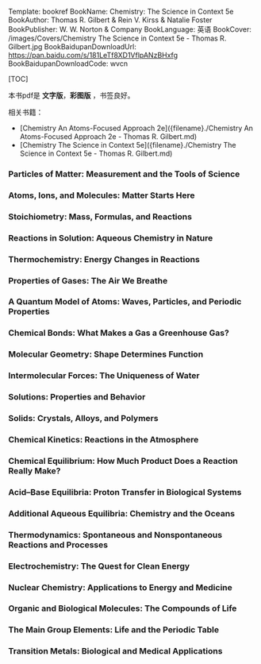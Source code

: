 Template: bookref
BookName: Chemistry: The Science in Context 5e
BookAuthor: Thomas R. Gilbert & Rein V. Kirss & Natalie Foster
BookPublisher: W. W. Norton & Company
BookLanguage: 英语
BookCover: /images/Covers/Chemistry The Science in Context 5e - Thomas R. Gilbert.jpg
BookBaidupanDownloadUrl: https://pan.baidu.com/s/181LeTf8XD1VflpANzBHxfg 
BookBaidupanDownloadCode: wvcn

[TOC]

本书pdf是 **文字版**，**彩图版** ，书签良好。

相关书籍：

- [Chemistry An Atoms-Focused Approach 2e]({filename}./Chemistry An Atoms-Focused Approach 2e - Thomas R. Gilbert.md)
- [Chemistry The Science in Context 5e]({filename}./Chemistry The Science in Context 5e - Thomas R. Gilbert.md)

### Particles of Matter: Measurement and the Tools of Science

### Atoms, Ions, and Molecules: Matter Starts Here

### Stoichiometry: Mass, Formulas, and Reactions 

### Reactions in Solution: Aqueous Chemistry in Nature 

### Thermochemistry: Energy Changes in Reactions 

### Properties of Gases: The Air We Breathe 

### A Quantum Model of Atoms: Waves, Particles, and Periodic Properties 

### Chemical Bonds: What Makes a Gas a Greenhouse Gas? 

### Molecular Geometry: Shape Determines Function 

### Intermolecular Forces: The Uniqueness of Water 

### Solutions: Properties and Behavior 

### Solids: Crystals, Alloys, and Polymers 

### Chemical Kinetics: Reactions in the Atmosphere 

### Chemical Equilibrium: How Much Product Does a Reaction Really Make? 

### Acid–Base Equilibria: Proton Transfer in Biological Systems

### Additional Aqueous Equilibria: Chemistry and the Oceans 

### Thermodynamics: Spontaneous and Nonspontaneous Reactions and Processes 

### Electrochemistry: The Quest for Clean Energy 

### Nuclear Chemistry: Applications to Energy and Medicine 

### Organic and Biological Molecules: The Compounds of Life 

### The Main Group Elements: Life and the Periodic Table 

### Transition Metals: Biological and Medical Applications 